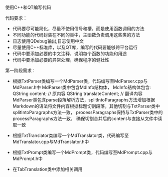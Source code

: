 




使用C++和QT编写代码

代码要求：
- 代码要尽可能简化，尽量不使用信号和槽，而是使用函数调用的方法
- 不同功能的代码封装在不同的类中，主函数负责调用这些类的方法
- 日志使用QDebug输出,日志使用中文
- 尽量使用C++标准库，以及QT库，编写的代码要能够跨平台运行
- 代码中要添加必要的中文注释，说明每个函数的功能和用途
- 代码中要添加必要的异常处理，确保程序的健壮性


第一阶段需求：
- 根据TxtParser类编写一个MdParser类，代码编写至MdParser.cpp与MdParser.h中
  MdParser类中包含MdInfo结构体，
    MdInfo结构体包含:
    QString content;       // 原内容
    QString translateContent; // 翻译内容
  MdParser类包含parse段落解析方法，splitIntoParagraphs方法增加根据Markdown的语法将文件内容根据标题切割段落，其他切割与TxtParser类中splitIntoParagraphs方法一致，
     processParagraphs保持与TxtParser类中的processParagraphs方法一致，
      确保切割合并后的content与直接从文件中读取一致

- 根据TxtTranslator类编写一个MdTranslator类，代码编写至MdTranslator.cpp与MdTranslator.h中
- 根据TxtPrompt类编写一个MdPrompt类，代码编写至MdPrompt.cpp与MdPrompt.h中
- 在TabTranslation类中添加相关调用


